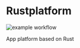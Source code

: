 # Rustplatform
![example workflow](https://github.com/kaiekaie/rustbase/actions/workflows/rust.yml/badge.svg
)


App platform based on Rust

